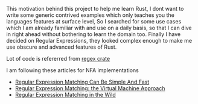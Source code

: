 This motivation behind this project to help me learn Rust, I dont want to write some generic contrived examples which only teaches you the languages features at surface level, So I searched for some use cases which I am already familiar with and use on a daily basis, so that I can dive in right ahead without bothering to learn the domain too. Finally I have decided on Regular Expressions, they looked complex enough to make me use obscure and advanced features of Rust.

Lot of code is refererred from [regex crate](https://docs.rs/regex/latest/regex/)


I am following these articles for NFA implementations
- [Regular Expression Matching Can Be Simple And Fast](https://swtch.com/~rsc/regexp/regexp1.html)
- [Regular Expression Matching: the Virtual Machine Approach](https://swtch.com/~rsc/regexp/regexp2.html)
- [Regular Expression Matching in the Wild](https://swtch.com/~rsc/regexp/regexp3.html)

